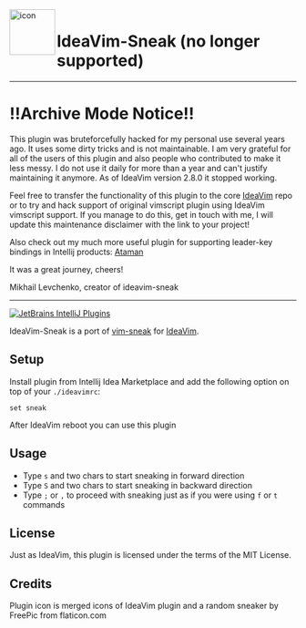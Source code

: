 <img src="src/main/resources/META-INF/pluginIcon.svg" width="80" height="80" alt="icon" align="left"/>

# IdeaVim-Sneak (no longer supported)

---
# !!Archive Mode Notice!!

This plugin was bruteforcefully hacked for my personal use several years ago. It uses some dirty tricks and is not maintainable. I am very grateful for all of the users of this plugin and also people who contributed to make it less messy. I do not use it daily for more than a year and can't justify maintaining it anymore. As of IdeaVim version 2.8.0 it stopped working.

Feel free to transfer the functionality of this plugin to the core [IdeaVim](https://github.com/JetBrains/ideavim) repo or to try and hack support of original vimscript plugin using IdeaVim vimscript support. If you manage to do this, get in touch with me, I will update this maintenance disclaimer with the link to your project!

Also check out my much more useful plugin for supporting leader-key bindings in Intellij products: [Ataman](https://github.com/Mishkun/ataman-intellij)

It was a great journey, cheers!

Mikhail Levchenko, creator of ideavim-sneak

---

[![JetBrains IntelliJ Plugins](https://img.shields.io/jetbrains/plugin/v/15348-ideavim-sneak?label=dowload%20plugin)](https://plugins.jetbrains.com/plugin/15348-ideavim-sneak) 

IdeaVim-Sneak is a port of [vim-sneak](https://github.com/justinmk/vim-sneak) for [IdeaVim](https://github.com/JetBrains/ideavim).

## Setup

Install plugin from Intellij Idea Marketplace and add the following option on top of your `./ideavimrc`:

```
set sneak
```

After IdeaVim reboot you can use this plugin

## Usage

- Type `s` and two chars to start sneaking in forward direction
- Type `S` and two chars to start sneaking in backward direction
- Type `;` or `,` to proceed with sneaking just as if you were using `f` or `t` commands

## License

Just as IdeaVim, this plugin is licensed under the terms of the MIT License.

## Credits

Plugin icon is merged icons of IdeaVim plugin and a random sneaker by FreePic from flaticon.com
